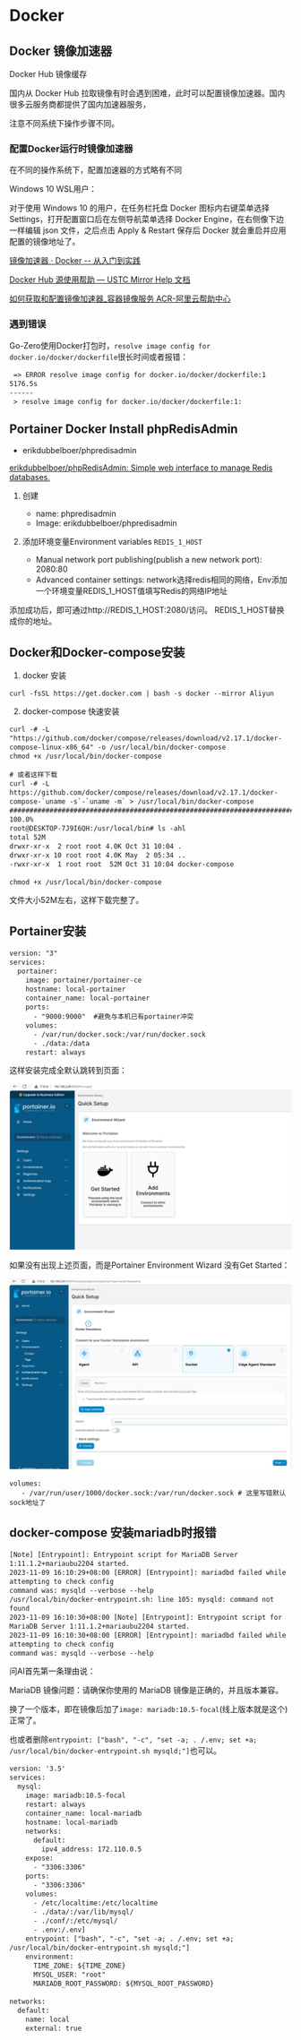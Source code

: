 # Docker

## Docker 镜像加速器

Docker Hub 镜像缓存

国内从 Docker Hub 拉取镜像有时会遇到困难，此时可以配置镜像加速器。国内很多云服务商都提供了国内加速器服务，

注意不同系统下操作步骤不同。

### 配置Docker运行时镜像加速器

在不同的操作系统下，配置加速器的方式略有不同

Windows 10 WSL用户：

对于使用 Windows 10 的用户，在任务栏托盘 Docker 图标内右键菜单选择 Settings，打开配置窗口后在左侧导航菜单选择 Docker Engine，在右侧像下边一样编辑 json 文件，之后点击 Apply & Restart 保存后 Docker 就会重启并应用配置的镜像地址了。

[镜像加速器 · Docker -- 从入门到实践](https://docker-practice.github.io/zh-cn/install/mirror.html)

[Docker Hub 源使用帮助 — USTC Mirror Help 文档](https://mirrors.ustc.edu.cn/help/dockerhub.html)

[如何获取和配置镜像加速器_容器镜像服务 ACR-阿里云帮助中心](https://help.aliyun.com/zh/acr/user-guide/accelerate-the-pulls-of-docker-official-images)

### 遇到错误

Go-Zero使用Docker打包时，`resolve image config for docker.io/docker/dockerfile`很长时间或者报错：

```
 => ERROR resolve image config for docker.io/docker/dockerfile:1                                                                                                                                         5176.5s
------
 > resolve image config for docker.io/docker/dockerfile:1:
```

## Portainer Docker Install phpRedisAdmin

- erikdubbelboer/phpredisadmin


[erikdubbelboer/phpRedisAdmin: Simple web interface to manage Redis databases.](https://github.com/erikdubbelboer/phpRedisAdmin)

1. 创建
   
   - name: phpredisadmin
   - Image: erikdubbelboer/phpredisadmin

2. 添加环境变量Environment variables `REDIS_1_HOST`

   - Manual network port publishing(publish a new network port): 2080:80
   - Advanced container settings: network选择redis相同的网络，Env添加一个环境变量REDIS_1_HOST值填写Redis的网络IP地址

添加成功后，即可通过http://REDIS_1_HOST:2080/访问。  REDIS_1_HOST替换成你的地址。

## Docker和Docker-compose安装

1. docker 安装

```
curl -fsSL https://get.docker.com | bash -s docker --mirror Aliyun
```

2. docker-compose 快速安装

```
curl -# -L "https://github.com/docker/compose/releases/download/v2.17.1/docker-compose-linux-x86_64" -o /usr/local/bin/docker-compose
chmod +x /usr/local/bin/docker-compose

# 或者这样下载
curl -# -L https://github.com/docker/compose/releases/download/v2.17.1/docker-compose-`uname -s`-`uname -m` > /usr/local/bin/docker-compose
##################################################################################################### 100.0%
root@DESKTOP-7J9I6QH:/usr/local/bin# ls -ahl
total 52M
drwxr-xr-x  2 root root 4.0K Oct 31 10:04 .
drwxr-xr-x 10 root root 4.0K May  2 05:34 ..
-rwxr-xr-x  1 root root  52M Oct 31 10:04 docker-compose

chmod +x /usr/local/bin/docker-compose
```

文件大小52M左右，这样下载完整了。

## Portainer安装

```
version: "3"
services:
  portainer:
    image: portainer/portainer-ce
    hostname: local-portainer
    container_name: local-portainer
    ports:
      - "9000:9000"  #避免与本机已有portainer冲突
    volumes:
      - /var/run/docker.sock:/var/run/docker.sock
      - ./data:/data
    restart: always
```

这样安装完成全默认跳转到页面：

![docker-portainer-environment-wizard-1.jpg](img/docker-portainer-environment-wizard-1.jpg)

如果没有出现上述页面，而是Portainer Environment Wizard  没有Get Started：

![docker-portainer-environment-wizard-2.jpg](img/docker-portainer-environment-wizard-2.jpg)

```
volumes:
   - /var/run/user/1000/docker.sock:/var/run/docker.sock # 这里写错默认sock地址了
```

## docker-compose 安装mariadb时报错

```
[Note] [Entrypoint]: Entrypoint script for MariaDB Server 1:11.1.2+mariaubu2204 started.
2023-11-09 16:10:29+08:00 [ERROR] [Entrypoint]: mariadbd failed while attempting to check config
command was: mysqld --verbose --help
/usr/local/bin/docker-entrypoint.sh: line 105: mysqld: command not found
2023-11-09 16:10:30+08:00 [Note] [Entrypoint]: Entrypoint script for MariaDB Server 1:11.1.2+mariaubu2204 started.
2023-11-09 16:10:30+08:00 [ERROR] [Entrypoint]: mariadbd failed while attempting to check config
command was: mysqld --verbose --help
```

问AI首先第一条理由说：

MariaDB 镜像问题：请确保你使用的 MariaDB 镜像是正确的，并且版本兼容。

换了一个版本，即在镜像后加了`image: mariadb:10.5-focal`(线上版本就是这个)正常了。

也或者删除`entrypoint: ["bash", "-c", "set -a; . /.env; set +a; /usr/local/bin/docker-entrypoint.sh mysqld;"]`也可以。

```
version: '3.5'
services:
  mysql:
    image: mariadb:10.5-focal
    restart: always
    container_name: local-mariadb
    hostname: local-mariadb
    networks:
      default:
        ipv4_address: 172.110.0.5
    expose:
      - "3306:3306"
    ports:
      - "3306:3306"
    volumes:
      - /etc/localtime:/etc/localtime
      - ./data/:/var/lib/mysql/
      - ./conf/:/etc/mysql/
      - .env:/.env]
    entrypoint: ["bash", "-c", "set -a; . /.env; set +a; /usr/local/bin/docker-entrypoint.sh mysqld;"]
    environment:
      TIME_ZONE: ${TIME_ZONE}
      MYSQL_USER: "root"
      MARIADB_ROOT_PASSWORD: ${MYSQL_ROOT_PASSWORD}

networks:
  default:
    name: local
    external: true
```
